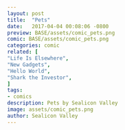 ```yaml
---
layout: post
title:  "Pets"
date:   2017-04-04 00:08:06 -0800
preview: BASE/assets/comic_pets.png
comic: BASE/assets/comic_pets.png
categories: comic
related: [
"Life Is Elsewhere",
"New Gadgets",
"Hello World",
"Shark the Investor",
]
tags:
- comics
description: Pets by Sealicon Valley
image: assets/comic_pets.png
author: Sealicon Valley
---
```

